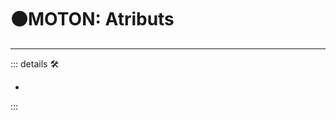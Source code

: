 # 🟠<motor>MOTON: Atributs</motor>

---

<!-- =================================================== -->
<!-- =================================================== -->
<!-- =================================================== -->
<!-- =================================================== -->
<!-- =================================================== -->
::: details 🛠

-

:::
